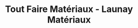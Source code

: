 ---
title: "Tout Faire Matériaux - Launay Matériaux"
url: /livarot/tout-faire-materiaux-launay-materiaux/
shop: à faire soi-même
---
